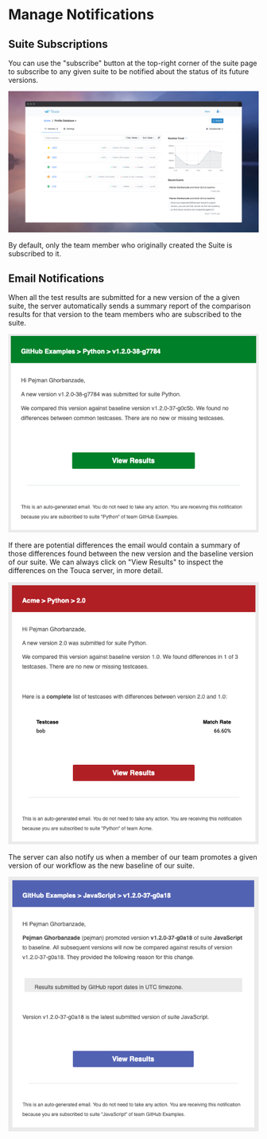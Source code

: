 # Manage Notifications

## Suite Subscriptions

You can use the "subscribe" button at the top-right corner of the suite page to
subscribe to any given suite to be notified about the status of its future
versions.

![Touca Test Case Overview page](../.gitbook/assets/touca-suite-page.png)

By default, only the team member who originally created the Suite is subscribed
to it.

## Email Notifications

When all the test results are submitted for a new version of the a given suite,
the server automatically sends a summary report of the comparison results for
that version to the team members who are subscribed to the suite.

![Sample email when version matches baseline](../.gitbook/assets/touca-email-match.png)

If there are potential differences the email would contain a summary of those
differences found between the new version and the baseline version of our suite.
We can always click on "View Results" to inspect the differences on the Touca
server, in more detail.

![Sample email when version has differences](../.gitbook/assets/touca-email-difference.png)

The server can also notify us when a member of our team promotes a given version
of our workflow as the new baseline of our suite.

![Sample email when new version is promoted](../.gitbook/assets/touca-email-promotion.png)
